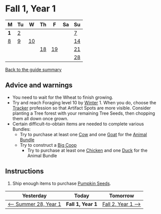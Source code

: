 # Fall 1, Year 1

| M                          | Tu                        | W                         | Th                        | F                         | Sa                        | Su                        |
| -------------------------- | ------------------------- | ------------------------- | ------------------------- |-------------------------- | ------------------------- | ------------------------- |
| **1**                      | [2](year-1-fall-2.md)     |                           |                           |                           |                           | [7](year-1-fall-7.md)     |
| [8](year-1-fall-8.md)      | [9](year-1-fall-9.md)     | [10](year-1-fall-10.md)   |                           |                           |                           | [14](year-1-fall-14.md)   |
|                            |                           |                           | [18](year-1-fall-18.md)   | [19](year-1-fall-19.md)   |                           | [21](year-1-fall-14.md)   |
|                            |                           |                           |                           |                           |                           | [28](year-1-fall-28.md)   |

[Back to the guide summary](readme.md)

## Advice and warnings

- You need to wait for the Wheat to finish growing.
- Try and reach Foraging level 10 by [Winter](https://stardewvalleywiki.com/Winter) 1. When you do, choose the [Tracker](https://stardewvalleywiki.com/Foraging#Foraging_Skill) profession so that Artifact Spots are more visible. Consider planting a Tree forest with your remaining Tree Seeds, then chopping them all down once grown.
- Certain difficult-to-obtain items are needed to complete various Bundles:
  - Try to purchase at least one [Cow](https://stardewvalleywiki.com/Cow) and one [Goat](https://stardewvalleywiki.com/Goat) for the [Animal Bundle](https://stardewvalleywiki.com/Bundles#Animal_Bundle)
  - Try to construct a [Big Coop](https://stardewvalleywiki.com/Coop)
    - Try to purchase at least one [Chicken](https://stardewvalleywiki.com/Chicken) and one [Duck](https://stardewvalleywiki.com/Duck) for the Animal Bundle

## Instructions

1. Ship enough items to purchase [Pumpkin Seeds](https://stardewvalleywiki.com/Pumpkin_Seeds).

| Yesterday                                   | Today                 | Tomorrow                                    |
| ------------------------------------------- | --------------------- | ------------------------------------------- |
| [⟵ Summer 28, Year 1](year-1-summer-28.md) | **Fall 1, Year 1**    | [Fall 2, Year 1 ⟶](year-1-fall-2.md)       |
